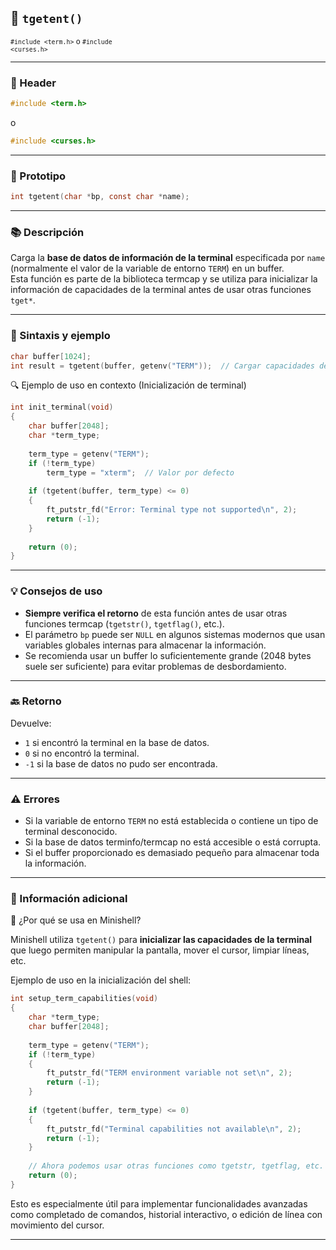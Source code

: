 ## 🧩 `tgetent()`  
<small><code>#include &lt;term.h&gt;</code> o <code>#include &lt;curses.h&gt;</code></small>

---

### 🧾 Header
```c
#include <term.h>
```
o
```c
#include <curses.h>
```

---

### 🧪 Prototipo
```c
int tgetent(char *bp, const char *name);
```

---

### 📚 Descripción
Carga la **base de datos de información de la terminal** especificada por `name` (normalmente el valor de la variable de entorno `TERM`) en un buffer.  
Esta función es parte de la biblioteca termcap y se utiliza para inicializar la información de capacidades de la terminal antes de usar otras funciones `tget*`.

---

### 🧰 Sintaxis y ejemplo
```c
char buffer[1024];
int result = tgetent(buffer, getenv("TERM"));  // Cargar capacidades del terminal actual
```


<summary>🔍 Ejemplo de uso en contexto (Inicialización de terminal)</summary>

```c
int init_terminal(void)
{
    char buffer[2048];
    char *term_type;
    
    term_type = getenv("TERM");
    if (!term_type)
        term_type = "xterm";  // Valor por defecto
    
    if (tgetent(buffer, term_type) <= 0)
    {
        ft_putstr_fd("Error: Terminal type not supported\n", 2);
        return (-1);
    }
    
    return (0);
}
```



---

### 💡 Consejos de uso
- **Siempre verifica el retorno** de esta función antes de usar otras funciones termcap (`tgetstr()`, `tgetflag()`, etc.).
- El parámetro `bp` puede ser `NULL` en algunos sistemas modernos que usan variables globales internas para almacenar la información.
- Se recomienda usar un buffer lo suficientemente grande (2048 bytes suele ser suficiente) para evitar problemas de desbordamiento.

---

### 🔙 Retorno
Devuelve:
- `1` si encontró la terminal en la base de datos.
- `0` si no encontró la terminal.
- `-1` si la base de datos no pudo ser encontrada.

---

### ⚠️ Errores
- Si la variable de entorno `TERM` no está establecida o contiene un tipo de terminal desconocido.
- Si la base de datos terminfo/termcap no está accesible o está corrupta.
- Si el buffer proporcionado es demasiado pequeño para almacenar toda la información.

---

### 🧭 Información adicional

<summary>📎 ¿Por qué se usa en Minishell?</summary>

Minishell utiliza `tgetent()` para **inicializar las capacidades de la terminal** que luego permiten manipular la pantalla, mover el cursor, limpiar líneas, etc.

Ejemplo de uso en la inicialización del shell:

```c
int setup_term_capabilities(void)
{
    char *term_type;
    char buffer[2048];
    
    term_type = getenv("TERM");
    if (!term_type)
    {
        ft_putstr_fd("TERM environment variable not set\n", 2);
        return (-1);
    }
    
    if (tgetent(buffer, term_type) <= 0)
    {
        ft_putstr_fd("Terminal capabilities not available\n", 2);
        return (-1);
    }
    
    // Ahora podemos usar otras funciones como tgetstr, tgetflag, etc.
    return (0);
}
```

Esto es especialmente útil para implementar funcionalidades avanzadas como completado de comandos, historial interactivo, o edición de línea con movimiento del cursor.



---